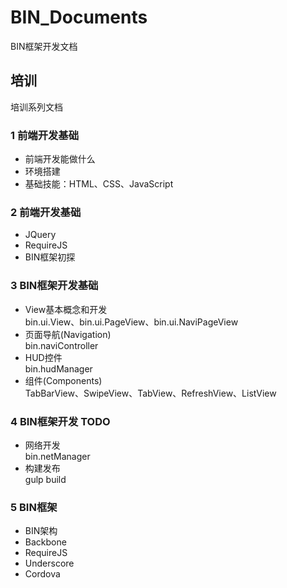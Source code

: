 # BIN_Documents
BIN框架开发文档

## 培训
培训系列文档
### 1 前端开发基础
* 前端开发能做什么
* 环境搭建
* 基础技能：HTML、CSS、JavaScript

### 2 前端开发基础
* JQuery
* RequireJS
* BIN框架初探

### 3 BIN框架开发基础
* View基本概念和开发<br/>
bin.ui.View、bin.ui.PageView、bin.ui.NaviPageView
* 页面导航(Navigation)<br/>
bin.naviController
* HUD控件<br/>
bin.hudManager
* 组件(Components)<br/>
TabBarView、SwipeView、TabView、RefreshView、ListView

### 4 BIN框架开发 TODO 
* 网络开发<br/>
bin.netManager
* 构建发布<br/>
gulp build

### 5 BIN框架
* BIN架构
* Backbone
* RequireJS
* Underscore
* Cordova



